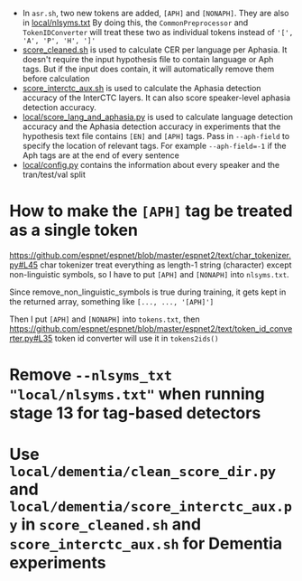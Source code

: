 - In `asr.sh`, two new tokens are added, `[APH]` and `[NONAPH]`. They are also in [local/nlsyms.txt](local/nlsyms.txt)
  By doing this, the `CommonPreprocessor` and `TokenIDConverter` will treat these two as individual tokens instead of
  `'[', 'A', 'P', 'H', ']'`
- [score_cleaned.sh](score_cleaned.sh) is used to calculate CER per language per Aphasia. It doesn't require the input
  hypothesis file to contain language or Aph tags. But if the input does contain, it will automatically remove them
  before calculation
- [score_interctc_aux.sh](score_interctc_aux.sh) is used to calculate the Aphasia detection accuracy of the InterCTC
  layers. It can also score speaker-level aphasia detection accuracy.
- [local/score_lang_and_aphasia.py](local/score_lang_and_aphasia.py) is used to calculate language detection accuracy
  and the Aphasia detection accuracy in experiments that the hypothesis text file contains `[EN]` and `[APH]` tags.
  Pass in `--aph-field` to specify the location of relevant tags. For example `--aph-field=-1` if the Aph tags are at
  the end of every sentence
- [local/config.py](local/config.py) contains the information about every speaker and the tran/test/val split

# How to make the `[APH]` tag be treated as a single token

https://github.com/espnet/espnet/blob/master/espnet2/text/char_tokenizer.py#L45 char tokenizer treat everything as
length-1 string (character) except non-linguistic symbols, so I have to put `[APH]` and `[NONAPH]` into `nlsyms.txt`.

Since remove_non_linguistic_symbols is true during training, it gets kept in the returned array, something
like `[..., ..., '[APH]']`

Then I put `[APH]` and `[NONAPH]` into `tokens.txt`, then
https://github.com/espnet/espnet/blob/master/espnet2/text/token_id_converter.py#L35 token id converter will use it in
`tokens2ids()`

# Remove `--nlsyms_txt "local/nlsyms.txt"` when running stage 13 for tag-based detectors

# Use `local/dementia/clean_score_dir.py` and `local/dementia/score_interctc_aux.py` in `score_cleaned.sh` and `score_interctc_aux.sh` for Dementia experiments
